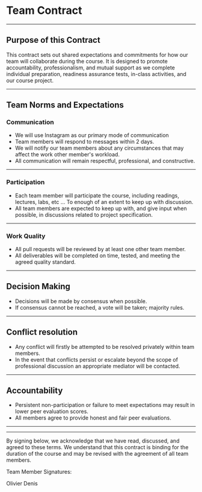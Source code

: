 # Team Contract


---
## Purpose of this Contract

This contract sets out shared expectations and commitments for how our team will collaborate during the course. It is designed to promote accountability, professionalism, and mutual support as we complete individual preparation, readiness assurance tests, in-class activities, and our course project.

---
## Team Norms and Expectations

### Communication

* We will use Instagram as our primary mode of communication
* Team members will respond to messages within 2 days.
* We will notify our team members about any circumstances that may affect the work other member's workload.
* All communication will remain respectful, professional, and constructive.

---

### Participation

* Each team member will participate the course, including readings, lectures, labs, etc ... To enough of an extent to keep up with discussion.
* All team members are expected to keep up with, and give input when possible, in discussions related to project specification.
---

### Work Quality

* All pull requests will be reviewed by at least one other team member.
* All deliverables will be completed on time, tested, and meeting the agreed quality standard.

---
## Decision Making

* Decisions will be made by consensus when possible.
* If consensus cannot be reached, a vote will be taken; majority rules.

---
## Conflict resolution

* Any conflict will firstly be attempted to be resolved privately within team members.
* In the event that conflicts persist or escalate beyond the scope of professional discussion an appropriate mediator will be contacted.

---

## Accountability

* Persistent non-participation or failure to meet expectations may result in lower peer evaluation scores.
* All members agree to provide honest and fair peer evaluations.
---

---

By signing below, we acknowledge that we have read, discussed, and agreed to these terms. We understand that this contract is binding for the duration of the course and may be revised with the agreement of all team members.

Team Member Signatures:

Olivier Denis